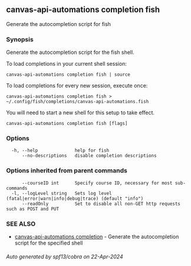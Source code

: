 ## canvas-api-automations completion fish

Generate the autocompletion script for fish

### Synopsis

Generate the autocompletion script for the fish shell.

To load completions in your current shell session:

	canvas-api-automations completion fish | source

To load completions for every new session, execute once:

	canvas-api-automations completion fish > ~/.config/fish/completions/canvas-api-automations.fish

You will need to start a new shell for this setup to take effect.


```
canvas-api-automations completion fish [flags]
```

### Options

```
  -h, --help              help for fish
      --no-descriptions   disable completion descriptions
```

### Options inherited from parent commands

```
      --courseID int      Specify course ID, necessary for most sub-commands
  -l, --logLevel string   Sets log level (fatal|error|warn|info|debug|trace) (default "info")
      --readOnly          Set to disable all non-GET http requests such as POST and PUT
```

### SEE ALSO

* [canvas-api-automations completion](canvas-api-automations_completion.md)	 - Generate the autocompletion script for the specified shell

###### Auto generated by spf13/cobra on 22-Apr-2024
